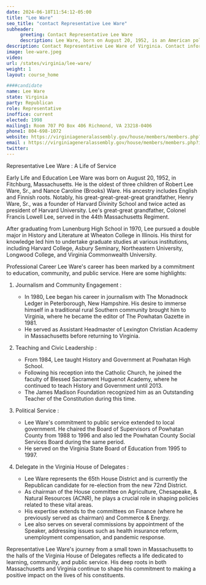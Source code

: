 ```yaml
---
date: 2024-06-18T11:54:12-05:00
title: "Lee Ware"
seo_title: "contact Representative Lee Ware"
subheader:
     greeting: Contact Representative Lee Ware
     description: Lee Ware, born on August 20, 1952, is an American politician affiliated with the Republican Party. He assumed office on January 10, 2024, as a member of the Virginia House of Delegates, representing District 72.
description: Contact Representative Lee Ware of Virginia. Contact information for Lee Ware includes email address, phone number, and mailing address.
image: lee-ware.jpeg
video:
url: /states/virginia/lee-ware/
weight: 1
layout: course_home

####candidate
name: Lee Ware
state: Virginia
party: Republican
role: Representative
inoffice: current
elected: 1998
mailing1: Room 707 PO Box 406 Richmond, VA 23218-0406
phone1: 804-698-1072
website: https://virginiageneralassembly.gov/house/members/members.php?id=H0124/
email : https://virginiageneralassembly.gov/house/members/members.php?id=H0124/
twitter: 
---
```

Representative Lee Ware : A Life of Service

Early Life and Education
Lee Ware was born on August 20, 1952, in Fitchburg, Massachusetts. He is the oldest of three children of Robert Lee Ware, Sr., and Nance Caroline (Brooks) Ware. His ancestry includes English and Finnish roots. Notably, his great-great-great-great grandfather, Henry Ware, Sr., was a founder of Harvard Divinity School and twice acted as president of Harvard University. Lee's great-great grandfather, Colonel Francis Lowell Lee, served in the 44th Massachusetts Regiment.

After graduating from Lunenburg High School in 1970, Lee pursued a double major in History and Literature at Wheaton College in Illinois. His thirst for knowledge led him to undertake graduate studies at various institutions, including Harvard College, Asbury Seminary, Northeastern University, Longwood College, and Virginia Commonwealth University.

Professional Career
Lee Ware's career has been marked by a commitment to education, community, and public service. Here are some highlights:

1. Journalism and Community Engagement :
   - In 1980, Lee began his career in journalism with The Monadnock Ledger in Peterborough, New Hampshire. His desire to immerse himself in a traditional rural Southern community brought him to Virginia, where he became the editor of The Powhatan Gazette in 1981.
   - He served as Assistant Headmaster of Lexington Christian Academy in Massachusetts before returning to Virginia.

2. Teaching and Civic Leadership :
   - From 1984, Lee taught History and Government at Powhatan High School.
   - Following his reception into the Catholic Church, he joined the faculty of Blessed Sacrament Huguenot Academy, where he continued to teach History and Government until 2013.
   - The James Madison Foundation recognized him as an Outstanding Teacher of the Constitution during this time.

3. Political Service :
   - Lee Ware's commitment to public service extended to local government. He chaired the Board of Supervisors of Powhatan County from 1988 to 1996 and also led the Powhatan County Social Services Board during the same period.
   - He served on the Virginia State Board of Education from 1995 to 1997.

4. Delegate in the Virginia House of Delegates :
   - Lee Ware represents the 65th House District and is currently the Republican candidate for re-election from the new 72nd District.
   - As chairman of the House committee on Agriculture, Chesapeake, & Natural Resources (ACNR), he plays a crucial role in shaping policies related to these vital areas.
   - His expertise extends to the committees on Finance (where he previously served as chairman) and Commerce & Energy.
   - Lee also serves on several commissions by appointment of the Speaker, addressing issues such as health insurance reform, unemployment compensation, and pandemic response.

Representative Lee Ware's journey from a small town in Massachusetts to the halls of the Virginia House of Delegates reflects a life dedicated to learning, community, and public service. His deep roots in both Massachusetts and Virginia continue to shape his commitment to making a positive impact on the lives of his constituents.
